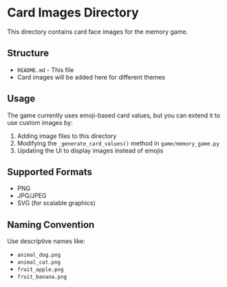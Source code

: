 # Card Images Directory

This directory contains card face images for the memory game.

## Structure

- `README.md` - This file
- Card images will be added here for different themes

## Usage

The game currently uses emoji-based card values, but you can extend it to use custom images by:

1. Adding image files to this directory
2. Modifying the `_generate_card_values()` method in `game/memory_game.py`
3. Updating the UI to display images instead of emojis

## Supported Formats

- PNG
- JPG/JPEG
- SVG (for scalable graphics)

## Naming Convention

Use descriptive names like:
- `animal_dog.png`
- `animal_cat.png`
- `fruit_apple.png`
- `fruit_banana.png` 
